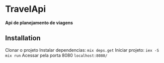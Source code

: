 # TravelApi

**Api de planejamento de viagens**

## Installation

Clonar o projeto
Instalar dependencias: `mix deps.get`
Iniciar projeto: `iex -S mix run`
Acessar pela porta 8080 `localhost:8080/`
